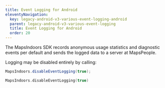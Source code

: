 ```yaml
---
title: Event Logging for Android
eleventyNavigation:
  key: legacy-android-v3-various-event-logging-android
  parent: legacy-android-v3-various-event-logging
  title: Event Logging for Android
  order: 20
---
```


The MapsIndoors SDK records anonymous usage statistics and diagnostic events per default and sends the logged data to a server at MapsPeople.

Logging may be disabled entirely by calling:

<mi-tabs>
<mi-tab label="Java" tab-for="java"></mi-tab>
<mi-tab label="Kotlin" tab-for="kotlin"></mi-tab>
<mi-tab-panel id="java">

```java
MapsIndoors.disableEventLogging(true);
```

</mi-tab-panel>
<mi-tab-panel id="kotlin">

```kotlin
MapsIndoors.disableEventLogging(true)
```

</mi-tab-panel>
</mi-tabs>
